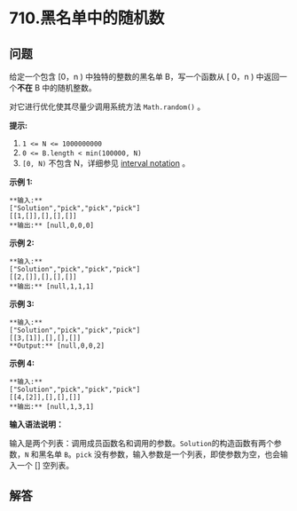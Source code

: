 # 710.黑名单中的随机数

## 问题

给定一个包含 [0，n ) 中独特的整数的黑名单 B，写一个函数从 [ 0，n ) 中返回一个**不在** B 中的随机整数。

对它进行优化使其尽量少调用系统方法 `Math.random()` 。

**提示:**

1. `1 <= N <= 1000000000`
2. `0 <= B.length < min(100000, N)`
3. `[0, N)` 不包含 N，详细参见 [interval notation](https://en.wikipedia.org/wiki/Interval_(mathematics)) 。

**示例 1:**

```
**输入:**
["Solution","pick","pick","pick"]
[[1,[]],[],[],[]]
**输出:** [null,0,0,0]

```

**示例 2:**

```
**输入:**
["Solution","pick","pick","pick"]
[[2,[]],[],[],[]]
**输出:** [null,1,1,1]

```

**示例 3:**

```
**输入:**
["Solution","pick","pick","pick"]
[[3,[1]],[],[],[]]
**Output:** [null,0,0,2]

```

**示例 4:**

```
**输入:**
["Solution","pick","pick","pick"]
[[4,[2]],[],[],[]]
**输出:** [null,1,3,1]

```

**输入语法说明：**

输入是两个列表：调用成员函数名和调用的参数。`Solution`的构造函数有两个参数，`N` 和黑名单 `B`。`pick` 没有参数，输入参数是一个列表，即使参数为空，也会输入一个 [] 空列表。



## 解答


